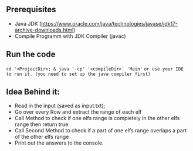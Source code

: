 ## Prerequisites

- Java JDK (https://www.oracle.com/java/technologies/javase/jdk17-archive-downloads.html)
- Compile Programm with JDK Compiler (javac)

## Run the code
`cd '<ProjectDir>; & java '-cp' '<compileDir>' 'Main'`
`or use your IDE to run it. (you need to set up the java compiler first)`

## Idea Behind it:
- Read in the input (saved as input.txt);
- Go over every Row and extract the range of each elf
- Call Method to check if one elfs range is completely in the other elfs range then return true
- Call Second Method to check if a part of one elfs range overlaps a part of the other elfs range
- Print out the answers to the console.